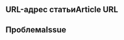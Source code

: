 <!---
Welcome to the documentation repository for Office Scripts in Excel on the web.

To report an issue with the Office Scripts documentation, please provide the article URL and describe the issue below. Alternatively, if you want to submit a pull request with your recommended documentation changes, we will review your contributions and update our documentation accordingly.

If your issue is not related to the Office Scripts documentation, please post it to one of the following channels instead:

- To ask a question about designing Office Scripts or the Office.js API that runs Office Scripts, post your question to Stack Overflow and tag it with the "office-scripts" tag (https://stackoverflow.com/questions/tagged/office-scripts).

- To report an issue with the Office.js API or platform, create the issue in the OfficeDev/office-js repository (https://github.com/OfficeDev/office-js), which members of the product team monitor for customer-reported issues.

- To submit a feature request for Office Scripts, post your idea to Microsoft Q&A (https://docs.microsoft.com/answers/products/m365), or if the feature request already exists there, add your vote for it. Be sure to use the "Office-Scripts-Dev" tag when asking for your feature.
-->

<!--- Provide a general summary of the documentation issue in the Title above -->

## <a name="article-url"></a><span data-ttu-id="a1625-101">URL-адрес статьи</span><span class="sxs-lookup"><span data-stu-id="a1625-101">Article URL</span></span>
<!-- Provide the URL of the article that this documentation issue relates to -->

## <a name="issue"></a><span data-ttu-id="a1625-102">Проблема</span><span class="sxs-lookup"><span data-stu-id="a1625-102">Issue</span></span>
<!-- Provide a thorough description of the documentation issue -->
